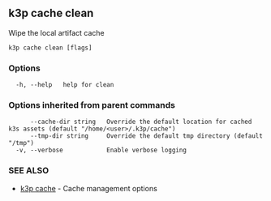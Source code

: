 ## k3p cache clean

Wipe the local artifact cache

```
k3p cache clean [flags]
```

### Options

```
  -h, --help   help for clean
```

### Options inherited from parent commands

```
      --cache-dir string   Override the default location for cached k3s assets (default "/home/<user>/.k3p/cache")
      --tmp-dir string     Override the default tmp directory (default "/tmp")
  -v, --verbose            Enable verbose logging
```

### SEE ALSO

* [k3p cache](k3p_cache.md)	 - Cache management options

